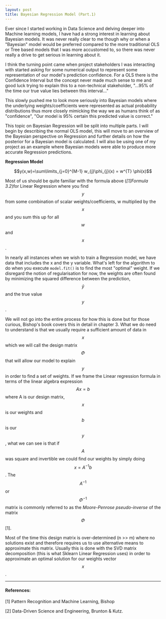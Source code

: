 ```yaml
---
layout: post
title: Bayesian Regression Model (Part.1)
---
```


Ever since I started working in Data Science and delving deeper into Machine learning models, I have had a strong interest in learning about Bayesian models. It was never really clear to me though why or when a "Bayesian" model would be preferred compared to the more traditional OLS or Tree based models that I was more accustomed to, so there was never really a drive to get serious in learning about it.

I think the turning point came when project stakeholders I was interacting with started asking for some numerical output to represent some representation of our model's prediction confidence. For a OLS there is the Confidence Interval but the concept never made much sense to me and good luck trying to explain this to a non-technical stakeholder, "...95% of the time our true value lies between this interval..."

This slowly pushed me to look more seriously into Bayesian models where the underlying weights/coefficients were represented as actual probability distributions thus more closely mimicking the way we as humans think of as "confidence", "Our model is 95% certain this predicted value is correct."

This topic on Bayesian Regression will be split into multiple parts. I will begin by describing the normal OLS model, this will move to an overview of the Bayesian perspective on Regression and further details on how the posterior for a Bayesian model is calculated. I will also be using one of my project as an example where Bayesian models were able to produce more accurate Regression predictions.


**Regression Model**

$$y(x,w)=\sum\limits_{j=0}^{M-1} w_{j}\phi_{j}(x) = w^{T} \phi(x)$$

Most of us should be quite familiar with the formula above (*[1]Formula 3.2*)for Linear Regression where you find $$y$$ from some combination of scalar weights/coefficients, w multiplied by the $$x$$ and you sum this up for all $$w$$ and $$x$$.

In nearly all instances when we wish to train a Regression model, we have data that includes the x and the y variable. What's left for the algorithm to do when you execute ```model.fit()``` is to find the most "optimal" weight. If we disregard the notion of regularisation for now, the weights are often found by minimizing the squared difference between the prediction, $$\hat{y}$$ and the true value $$y$$.

We will not go into the entire process for how this is done but for those curious, Bishop's book covers this in detail in chapter 3. What we do need to understand is that we usually require a sufficient amount of data in $$x$$ which we will call the design matrix $$\Phi$$ that will allow our model to explain $$y$$ in order to find a set of weights.
If we frame the Linear regression formula in terms of the linear algebra expression $$Ax=b$$ where A is our design matrix, $$x$$ is our weights and $$b$$ is our $$y$$, what we can see is that if $$A$$ was square and invertible we could find our weights by simply doing $$x=A^{-1}b$$.
The $$A^{-1}$$ or $$\Phi^{-1}$$ matrix is commonly referred to as the *Moore-Penrose pseudo-inverse* of the matrix $$\Phi$$ [1].

Most of the time this design matrix is over-determined (n >> m) where no solutions exist and therefore requires us to use alternative means to approximate this matrix. Usually this is done with the SVD matrix decomposition (this is what Sklearn Linear Regression uses) in order to approximate an optimal solution for our weights vector $$x$$.


---
#### References:
[1] Pattern Recognition and Machine Learning, Bishop

[2] Data-Driven Science and Engineering, Brunton & Kutz.

